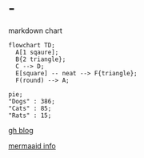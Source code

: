 # -
markdown chart

```mermaid
flowchart TD;
  A[1 sqaure];
  B{2 triangle};
  C --> D;
  E[square] -- neat --> F{triangle};
  F(round) --> A;
```

```mermaid
pie;
"Dogs" : 386;
"Cats" : 85;
"Rats" : 15;
```

[gh blog](https://github.blog/2022-02-14-include-diagrams-markdown-files-mermaid/)

[mermaaid info](https://github.com/mermaid-js/mermaid#readme)

